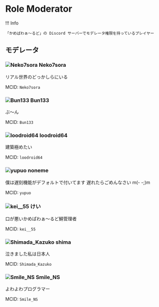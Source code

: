 # Role Moderator

!!! Info

    「かめぱわぁ～るど」の Discord サーバーでモデレータ権限を持っているプレイヤー

## モデレータ

### ![Neko7sora](https://minotar.net/helm/e8071d1e878b4978b56fec717cf84bb8/25) Neko7sora

リアル世界のどっかしらにいる

MCID: `Neko7sora`

### ![Bun133](https://minotar.net/helm/0a817aae31f04cbc8fca9a6ba85dd67e/25) Bun133

ぶ～ん

MCID: `Bun133`

### ![loodroid64](https://minotar.net/helm/84a4d1fd03404fdb99589d1b755b7c1a/25) loodroid64

建築極めたい

MCID: `loodroid64`

### ![yupuo](https://minotar.net/helm/a7f4aec4d5e748e9aa40186f361eb0f3/25) noneme

僕は遅刻機能がデフォルトで付いてます
遅れたらごめんなさい m(- -;)m

MCID: `yupuo`

### ![kei__55](https://minotar.net/helm/6e729daabbec42f0acd21b63976c07cd/25) けい

口が悪いかめぱわぁ～るど鯖管理者

MCID: `kei__55`

### ![Shimada_Kazuko](https://minotar.net/helm/6741666a6f4f4a278f8b2577ef7fef5a/25) shima

泣きました私は日本人

MCID: `Shimada_Kazuko`

### ![Smile_NS](https://minotar.net/helm/3b69eb032ea1484f837e8b5cd37bf2d5/25) Smile_NS

よわよわプログラマー

MCID: `Smile_NS`
